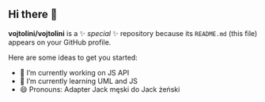 ## Hi there 👋


**vojtolini/vojtolini** is a ✨ _special_ ✨ repository because its `README.md` (this file) appears on your GitHub profile.

Here are some ideas to get you started:

- 🔭 I’m currently working on JS API
- 🌱 I’m currently learning UML and JS
- 😄 Pronouns: Adapter Jack męski do Jack żeński
